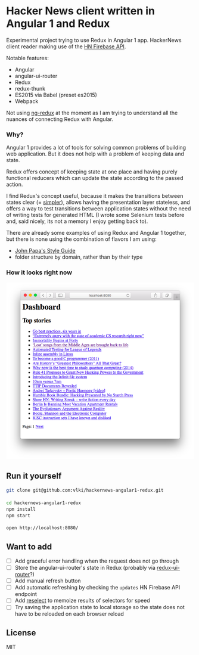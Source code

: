 # Hacker News client written in Angular 1 and Redux

Experimental project trying to use Redux in Angular 1 app. HackerNews client
reader making use of the [HN Firebase API](https://github.com/HackerNews/API).

Notable features:
* Angular
* angular-ui-router
* Redux
* redux-thunk
* ES2015 via Babel (preset es2015)
* Webpack

Not using [ng-redux](https://github.com/angular-redux/ng-redux) at the moment
as I am trying to understand all the nuances of connecting Redux with Angular.

### Why?

Angular 1 provides a lot of tools for solving common problems of building web
application. But it does not help with a problem of keeping data and state.

Redux offers concept of keeping state at one place and having purely functional
reducers which can update the state according to the passed action.

I find Redux's concept useful, because it makes the transitions between states
clear (= [simpler](http://www.infoq.com/presentations/Simple-Made-Easy)),
allows having the presentation layer stateless, and offers a way to test
transitions between application states without the need of writing tests for
generated HTML (I wrote some Selenium tests before and, said nicely, its not
a memory I enjoy getting back to).

There are already some examples of using Redux and Angular 1 together, but
there is none using the combination of flavors I am using:
* [John Papa's Style Guide](https://github.com/johnpapa/angular-styleguide/blob/master/a1/README.md)
* folder structure by domain, rather than by their type

### How it looks right now

![Screenshot](https://raw.githubusercontent.com/vlki/hackernews-angular1-redux/master/screenshot.png)

## Run it yourself

```bash
git clone git@github.com:vlki/hackernews-angular1-redux.git

cd hackernews-angular1-redux
npm install
npm start

open http://localhost:8080/
```

## Want to add

- [ ] Add graceful error handling when the request does not go through
- [ ] Store the angular-ui-router's state in Redux (probably via [redux-ui-router](https://github.com/neilff/redux-ui-router)?)
- [ ] Add manual refresh button
- [ ] Add automatic refreshing by checking the `updates` HN Firebase API endpoint
- [ ] Add [reselect](https://github.com/reactjs/reselect) to memoize results of
  selectors for speed
- [ ] Try saving the application state to local storage so the state does not have to
  be reloaded on each browser reload

## License

MIT
